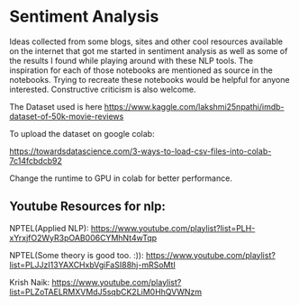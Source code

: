 # Sentiment Analysis

Ideas collected from
some blogs, sites and other cool resources available on the internet that got me started in sentiment analysis as well as
some of the results I found while playing around with these NLP tools. The inspiration for each of those notebooks are mentioned as source
in the notebooks. Trying to recreate these notebooks would be helpful for anyone interested. Constructive criticism is also welcome.

The Dataset used is here
https://www.kaggle.com/lakshmi25npathi/imdb-dataset-of-50k-movie-reviews

To upload the dataset on google colab:

https://towardsdatascience.com/3-ways-to-load-csv-files-into-colab-7c14fcbdcb92

Change the runtime to GPU in colab for better performance.

## Youtube Resources for nlp:
NPTEL(Applied NLP): https://www.youtube.com/playlist?list=PLH-xYrxjfO2WyR3pOAB006CYMhNt4wTqp

NPTEL(Some theory is good too. :)): https://www.youtube.com/playlist?list=PLJJzI13YAXCHxbVgiFaSI88hj-mRSoMtI

Krish Naik: https://www.youtube.com/playlist?list=PLZoTAELRMXVMdJ5sqbCK2LiM0HhQVWNzm
